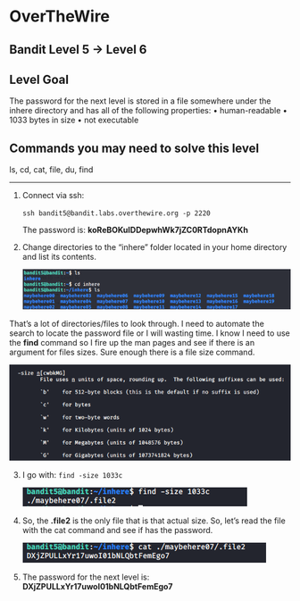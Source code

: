 # OverTheWire
## Bandit Level 5 → Level 6

## Level Goal
The password for the next level is stored in a file somewhere under the inhere directory and has all of the following properties:
    • human-readable 
    • 1033 bytes in size 
    • not executable 
## Commands you may need to solve this level
ls, cd, cat, file, du, find


----------------------------------------------------------------------------------------------------------------------------


1. Connect via ssh: 

	`ssh bandit5@bandit.labs.overthewire.org -p 2220`

    The password is: **koReBOKuIDDepwhWk7jZC0RTdopnAYKh**

2. Change directories to the “inhere” folder located in your home directory and list its contents.

    ![](images/level5to6.list.inhere.contents.png?raw=true)

That’s a lot of directories/files to look through. I need to automate the search to locate the password file or I will wasting time.  I know I need to use the **find** command so I fire up the man pages and see if there is an argument for files sizes. Sure enough there is a file size command. 

![](images/level5to6.find.command.by.size.of.file.png?raw=true)

3. I go with: `find -size 1033c` 

    ![](images/level5to6.find.passfile.png?raw=true)

4. So, the **.file2** is the only file that is that actual size. So, let’s read the file with the cat command and see if has the password. 

    ![](images/level5to6.read.passwordfile.png?raw=true)


5. The password for the next level is: **DXjZPULLxYr17uwoI01bNLQbtFemEgo7**